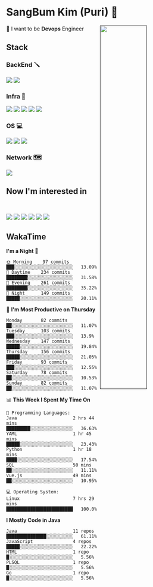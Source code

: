 # SangBum Kim (Puri) :whale2: 


[<img align="right" width="50%" src="https://github-readme-stats-ouuan.vercel.app/api?username=Puri12&theme=gotham&show_icons=true">]()

🔧 I want to be __Devops__ Engineer

  
## Stack
  
### BackEnd 🪛
<p>
<img src="https://img.shields.io/badge/Spring Boot-6DB33F?style=for-the-badge&logo=Spring Boot&logoColor=white">
<img src="https://img.shields.io/badge/Spring Security-6DB33F?style=for-the-badge&logo=Spring Security&logoColor=white">

### Infra 🧰
<p>
<img src="https://img.shields.io/badge/Docker-2496ED?style=for-the-badge&logo=Docker&logoColor=white">
<img src="https://img.shields.io/badge/GitHub Actions-2088FF?style=for-the-badge&logo=GitHub Actions&logoColor=white">
<img src="https://img.shields.io/badge/Amazon AWS-232F3E?style=for-the-badge&logo=Amazon AWS&logoColor=white">
<img src="https://img.shields.io/badge/Proxmox-E57000?style=for-the-badge&logo=Proxmox&logoColor=white">
<img src="https://img.shields.io/badge/VMware-607078?style=for-the-badge&logo=VMware&logoColor=white">
  
### OS 💻
<p>
<img src="https://img.shields.io/badge/Ubuntu-E95420?style=for-the-badge&logo=Ubuntu&logoColor=white">
<img src="https://img.shields.io/badge/CentOS-262577?style=for-the-badge&logo=CentOS&logoColor=white">
<img src="https://img.shields.io/badge/Arch Linux-1793D1?style=for-the-badge&logo=Arch Linux&logoColor=white">
  
### Network 🗺️
<p>
<img src="https://img.shields.io/badge/Cisco-1BA0D7?style=for-the-badge&logo=Cisco&logoColor=white">
  
## Now I'm interested in
<br>
<p>
<img src="https://img.shields.io/badge/Docker-2496ED?style=for-the-badge&logo=Docker&logoColor=white">
<img src="https://img.shields.io/badge/Kubernetes-326CE5?style=for-the-badge&logo=Kubernetes&logoColor=white">
<img src="https://img.shields.io/badge/GitHub Actions-2088FF?style=for-the-badge&logo=GitHub Actions&logoColor=white">
<img src="https://img.shields.io/badge/Amazon AWS-232F3E?style=for-the-badge&logo=Amazon AWS&logoColor=white">
<img src="https://img.shields.io/badge/Go-00ADD8?style=for-the-badge&logo=Go&logoColor=white">
<img src="https://img.shields.io/badge/Rust-000000?style=for-the-badge&logo=Rust&logoColor=white">


## WakaTime
<!--START_SECTION:waka-->
**I'm a Night 🦉** 

```text
🌞 Morning    97 commits     ███░░░░░░░░░░░░░░░░░░░░░░   13.09% 
🌆 Daytime    234 commits    ████████░░░░░░░░░░░░░░░░░   31.58% 
🌃 Evening    261 commits    ████████░░░░░░░░░░░░░░░░░   35.22% 
🌙 Night      149 commits    █████░░░░░░░░░░░░░░░░░░░░   20.11%

```
📅 **I'm Most Productive on Thursday** 

```text
Monday       82 commits     ██░░░░░░░░░░░░░░░░░░░░░░░   11.07% 
Tuesday      103 commits    ███░░░░░░░░░░░░░░░░░░░░░░   13.9% 
Wednesday    147 commits    █████░░░░░░░░░░░░░░░░░░░░   19.84% 
Thursday     156 commits    █████░░░░░░░░░░░░░░░░░░░░   21.05% 
Friday       93 commits     ███░░░░░░░░░░░░░░░░░░░░░░   12.55% 
Saturday     78 commits     ██░░░░░░░░░░░░░░░░░░░░░░░   10.53% 
Sunday       82 commits     ██░░░░░░░░░░░░░░░░░░░░░░░   11.07%

```


📊 **This Week I Spent My Time On** 

```text
💬 Programming Languages: 
Java                     2 hrs 44 mins       █████████░░░░░░░░░░░░░░░░   36.63% 
YAML                     1 hr 45 mins        █████░░░░░░░░░░░░░░░░░░░░   23.43% 
Python                   1 hr 18 mins        ████░░░░░░░░░░░░░░░░░░░░░   17.54% 
SQL                      50 mins             ██░░░░░░░░░░░░░░░░░░░░░░░   11.11% 
Vue.js                   49 mins             ██░░░░░░░░░░░░░░░░░░░░░░░   10.95%

💻 Operating System: 
Linux                    7 hrs 29 mins       █████████████████████████   100.0%

```

**I Mostly Code in Java** 

```text
Java                     11 repos            ███████████████░░░░░░░░░░   61.11% 
JavaScript               4 repos             █████░░░░░░░░░░░░░░░░░░░░   22.22% 
HTML                     1 repo              █░░░░░░░░░░░░░░░░░░░░░░░░   5.56% 
PLSQL                    1 repo              █░░░░░░░░░░░░░░░░░░░░░░░░   5.56% 
Go                       1 repo              █░░░░░░░░░░░░░░░░░░░░░░░░   5.56%

```



<!--END_SECTION:waka-->
